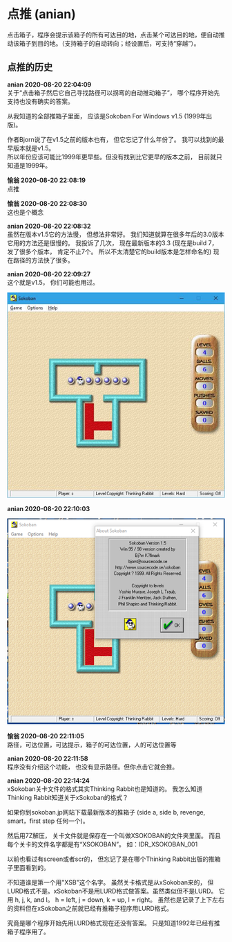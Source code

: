 # 点推 (anian)

点击箱子，程序会提示该箱子的所有可达目的地，点击某个可达目的地，便自动推动该箱子到目的地。（支持箱子的自动转向；经设置后，可支持“穿越”）。

## 点推的历史

**anian 2020-08-20 22:04:09**  
关于“点击箱子然后它自己寻找路径可以拐弯的自动推动箱子”， 哪个程序开始先支持也没有确实的答案。

从我知道的全部推箱子里面， 应该是Sokoban For Windows v1.5 (1999年出版)。

作者Bjorn说了在v1.5之前的版本也有， 但它忘记了什么年份了。
我可以找到的最早版本就是v1.5。  
所以年份应该可能比1999年更早些。但没有找到比它更早的版本之前， 目前就只知道是1999年。

**愉翁 2020-08-20 22:08:19**  
点推

**愉翁 2020-08-20 22:08:30**  
这也是个概念

**anian 2020-08-20 22:08:32**  
虽然在版本v1.5它的方法慢， 但想法非常好。
我们知道就算在很多年后的3.0版本它用的方法还是很慢的。
我投诉了几次， 现在最新版本的3.3 (现在是build 7， 发了很多个版本， 肯定不止7个。  所以不太清楚它的build版本是怎样命名的)  现在路径的方法快了很多。

**anian 2020-08-20 22:09:27**  
这个就是v1.5， 你们可能也用过。

![Sokoban-For-Windows-v1.5-screenshot-01](assets/Sokoban-For-Windows-v1.5-screenshot-01.jpg)

**anian 2020-08-20 22:10:03**  

![Sokoban-For-Windows-v1.5-screenshot-02](assets/Sokoban-For-Windows-v1.5-screenshot-02.png)

**愉翁 2020-08-20 22:11:05**  
路径，可达位置，可达提示，箱子的可达位置，人的可达位置等

**anian 2020-08-20 22:11:58**  
程序没有介绍这个功能， 也没有显示路径。但你点击它就会推。

**anian 2020-08-20 22:14:24**  
xSokoban关卡文件的格式其实Thinking Rabbit也是知道的。
我怎么知道Thinking Rabbit知道关于xSokoban的格式？

如果你到sokoban.jp网站下载最新版本的推箱子 (side a, side b, revenge, smart，first step 任何一个)。

然后用7Z解压， 关卡文件就是保存在一个叫做XSOKOBAN的文件夹里面。
而且每个关卡的文件名字都是有“XSOKOBAN”。 如：IDR_XSOKOBAN_001

以前也看过有screen或者scr的， 但忘记了是在哪个Thinking Rabbit出版的推箱子里面看到的。

不知道谁是第一个用"XSB"这个名字。  虽然关卡格式是从xSokoban来的， 但LURD格式不是。xSokoban不是用LURD格式做答案。虽然类似但不是LURD。
它用  h, j, k, and l。 h = left, j = down, k = up,  l = right。
虽然也是记录了上下左右的资料但在xSokoban之前就已经有推箱子程序用LURD格式。


究竟是哪个程序开始先用LURD格式现在还没有答案。
只是知道1992年已经有推箱子程序用了。
